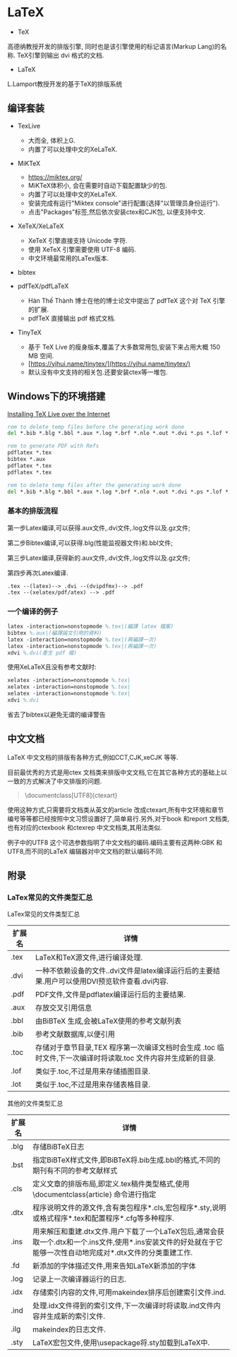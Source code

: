 # LaTeX

- TeX

高德纳教授开发的排版引擎,
同时也是该引擎使用的标记语言(Markup Lang)的名称.
TeX引擎则输出 dvi 格式的文档.

- LaTeX
  
L.Lamport教授开发的基于TeX的排版系统

## 编译套装

- TexLive
  - 大而全, 体积上G. 
  - 内置了可以处理中文的XeLaTeX.

- MiKTeX
  - https://miktex.org/ 
  - MiKTeX体积小, 会在需要时自动下载配置缺少的包. 
  - 内置了可以处理中文的XeLaTeX.
  - 安装完成有运行"Miktex console"进行配置(选择"以管理员身份运行").
  - 点击"Packages"标签,然后依次安装ctex和CJK包, 以便支持中文.

- XeTeX/XeLaTeX
  - XeTeX 引擎直接支持 Unicode 字符.
  - 使用 XeTeX 引擎需要使用 UTF-8 编码.
  - 中文环境最常用的LaTex版本.

- bibtex

- pdfTeX/pdfLaTeX
  - Hàn Thế Thành 博士在他的博士论文中提出了 pdfTeX 这个对 TeX 引擎的扩展.
  - pdfTeX 直接输出 pdf 格式文档.

- TinyTeX 
  - 基于 TeX Live 的瘦身版本,覆盖了大多数常用包,安装下来占用大概 150 MB 空间.
  - [https://yihui.name/tinytex/](https://yihui.name/tinytex/)
  - 默认没有中文支持的相关包.还要安装ctex等一堆包.
    
## Windows下的环境搭建

[Installing TeX Live over the Internet](https://www.tug.org/texlive/acquire-netinstall.html)

```bat
rem to delete temp files before the generating work done
del *.bib *.blg *.bbl *.aux *.log *.brf *.nlo *.out *.dvi *.ps *.lof *.toc *.fls *.fdb_latexmk *.pdfsync *.synctex*.gz *.ind *.ilg *.idx

rem to generate PDF with Refs
pdflatex *.tex
bibtex *.aux
pdflatex *.tex
pdflatex *.tex

rem to delete temp files after the generating work done
del *.bib *.blg *.bbl *.aux *.log *.brf *.nlo *.out *.dvi *.ps *.lof *.toc *.fls *.fdb_latexmk *.pdfsync *.synctex*.gz *.ind *.ilg *.idx
```

### 基本的排版流程
第一步Latex编译,可以获得.aux文件,.dvi文件,.log文件以及.gz文件;

第二步Bibtex编译,可以获得.blg(性能监视器文件)和.bbl文件;

第三步Latex编译,获得新的.aux文件,.dvi文件,.log文件以及.gz文件;

第四步再次Latex编译.

```text
.tex --(latex)--> .dvi --(dvipdfmx)--> .pdf
.tex --(xelatex/pdf/atex) --> .pdf
```

### 一个编译的例子
```latex
latex -interaction=nonstopmode %.tex|(編譯 latex 檔案)
bibtex %.aux|(編譯論文引用的資料)
latex -interaction=nonstopmode %.tex|(再編譯一次)
latex -interaction=nonstopmode %.tex|(再編譯一次)
xdvi %.dvi(產生 pdf 檔)
```

使用XeLaTeX且没有参考文献时:

```latex
xelatex -interaction=nonstopmode %.tex|
xelatex -interaction=nonstopmode %.tex|
xelatex -interaction=nonstopmode %.tex|
xdvi %.dvi
```

省去了bibtex以避免无谓的编译警告

## 中文文档

LaTeX 中文文档的排版有各种方式,例如CCT,CJK,xeCJK 等等.

目前最优秀的方式是用ctex 文档类来排版中文文档,它在其它各种方式的基础上以一致的方式解决了中文排版的问题.

> \documentclass[UTF8]{ctexart}

使用这种方式,只需要将文档类从英文的article 改成ctexart,所有中文环境和章节编号等等都已经按照中文习惯设置好了,简单易行.另外,对于book 和report 文档类,也有对应的ctexbook 和ctexrep 中文文档类,其用法类似.

例子中的UTF8 这个可选参数指明了中文文档的编码.编码主要有这两种:GBK 和UTF8,而不同的LaTeX 编辑器对中文文档的默认编码不同.

## 附录

### LaTex常见的文件类型汇总

LaTex常见的文件类型汇总

| 扩展名 | 详情                                                                                                            |
| ------ | --------------------------------------------------------------------------------------------------------------- |
| .tex   | LaTeX和TeX源文件,进行编译处理.                                                                                |
| .dvi   | 一种不依赖设备的文件..dvi文件是latex编译运行后的主要结果.用户可以使用DVI预览软件查看.dvi内容.                |
| .pdf   | PDF文件,文件是pdflatex编译运行后的主要结果.                                                                   |
| .aux   | 存放交叉引用信息                                                                                                |
| .bbl   | 由BiBTeX 生成,会被LaTeX使用的参考文献列表                                                                      |
| .bib   | 参考文献数据库,以便引用                                                                                        |
| .toc   | 存储对于章节目录,TEX 程序第一次编译文档时会生成 .toc 临时文件,下一次编译时将读取.toc 文件内容并生成新的目录. |
| .lof   | 类似于.toc,不过是用来存储插图目录.                                                                            |
| .lot   | 类似于.toc,不过是用来存储表格目录.                                                                            |

其他的文件类型汇总

| 扩展名 | 详情                                                                                                                                                              |
| ------ | ----------------------------------------------------------------------------------------------------------------------------------------------------------------- |
| .blg   | 存储BiBTeX日志                                                                                                                                                    |
| .bst   | 指定BiBTeX样式文件,即BiBTeX将.bib生成.bbl的格式,不同的期刊有不同的参考文献样式                                                                                  |
| .cls   | 定义文章的排版布局,即定义.tex稿件类型格式,使用\documentclass{article} 命令进行指定                                                                              |
| .dtx   | 程序说明文件的源文件,含有类包程序*.cls,宏包程序*.sty,说明或格式程序*.tex和配置程序*.cfg等多种程序.                                                            |
| .ins   | 用来解压和重建.dtx文件.用户下载了一个LaTeX包后,通常会获取一个.dtx和一个.ins文件,使用*.ins安装文件的好处就在于它能够一次性自动地完成对*.dtx文件的分类重建工作. |
| .fd    | 新添加的字体描述文件,用来告知LaTeX新添加的字体                                                                                                                   |
| .log   | 记录上一次编译器运行的日志.                                                                                                                                      |
| .idx   | 存储索引内容的文件,可用makeindex排序后创建索引文件.ind.                                                                                                         |
| .ind   | 处理.idx文件得到的索引文件,下一次编译时将读取.ind文件内容并生成新的索引文件.                                                                                    |
| .ilg   | makeindex的日志文件.                                                                                                                                             |
| .sty   | LaTeX宏包文件,使用\usepackage将.sty加载到LaTeX中.                                                                                                               |
